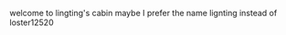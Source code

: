 <!--START_SECTION:waka-->
<!--END_SECTION:waka-->
welcome to lingting's cabin
maybe I prefer the name lignting instead of loster12520
